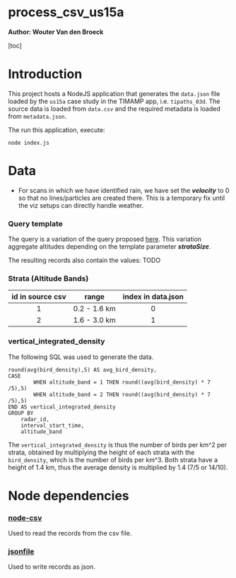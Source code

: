 
<h1>process_csv_us15a</h1>

**Author: Wouter Van den Broeck**

[toc]

# Introduction

This project hosts a NodeJS application that generates the `data.json` file loaded by the `us15a` case study in the TIMAMP app, i.e. `tipaths_03d`. The source data is loaded from `data.csv` and the required metadata is loaded from `metadata.json`. 

The run this application, execute:

```
node index.js
```

# Data

- For scans in which we have identified rain, we have set the ___velocity___ to 0 so that no lines/particles are created there. This is a temporary fix until the viz setups can directly handle weather.


### Query template

The query is a variation of the query proposed [here](https://github.com/enram/case-study/tree/master/data/bird-migration-altitude-profiles#aggregation).
This variation aggregate altitudes depending on the template parameter ___strataSize___.

The resulting records also contain the values:
TODO

### Strata (Altitude Bands)

| id in source csv | range | index in data.json |
|:----------------:|-------|:--------------------:|
| 1 | 0.2 - 1.6 km | 0 |
| 2 | 1.6 - 3.0 km | 1 |

### vertical_integrated_density

The following SQL was used to generate the data.

```
round(avg(bird_density),5) AS avg_bird_density,
CASE
        WHEN altitude_band = 1 THEN round((avg(bird_density) * 7 /5),5)
        WHEN altitude_band = 2 THEN round((avg(bird_density) * 7 /5),5)
END AS vertical_integrated_density
GROUP BY
    radar_id,
    interval_start_time,
    altitude_band
```
The `vertical_integrated_density` is thus the number of birds per km^2 per strata, obtained by multiplying the height of each strata with the `bird_density`, which is the number of birds per km^3. Both strata have a height of 1.4 km, thus the average density is multiplied by 1.4 (7/5 or 14/10).

# Node dependencies

### [node-csv](https://github.com/wdavidw/node-csv)

Used to read the records from the csv file.

### [jsonfile](https://www.npmjs.com/package/jsonfile)

Used to write records as json.


